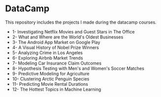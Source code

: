 # DataCamp

This repository includes the projects I made during the datacamp courses.

- 1- Investigating Netflix Movies and Guest Stars in The Office
- 2- What and Where are the World's Oldest Businesses
- 3- The Android App Market on Google Play
- 4- A Visual History of Nobel Prize Winners
- 5- Analyzing Crime in Los Angeles
- 6- Exploring Airbnb Market Trends
- 7- Modeling Car Insurance Claim Outcomes
- 8- Hypothesis Testing with Men's and Women's Soccer Matches
- 9- Predictive Modeling for Agriculture
- 10- Clustering Arctic Penguin Species
- 11- Predicting Movie Rental Durations
- 12- The Hottest Topics in Machine Learning
